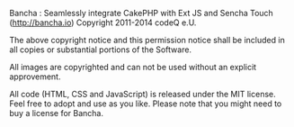 

Bancha : Seamlessly integrate CakePHP with Ext JS and Sencha Touch (http://bancha.io)
Copyright 2011-2014 codeQ e.U.

The above copyright notice and this permission notice shall be included in
all copies or substantial portions of the Software.

All images are copyrighted and can not be used without an explicit approvement.

All code (HTML, CSS and JavaScript) is released under the MIT license. Feel free
to adopt and use as you like. Please note that you might need to buy a license for
Bancha.
